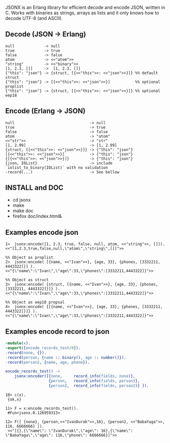 
JSONX is an Erlang library for efficient decode and encode JSON, written in C.
Works with binaries as strings, arrays as lists and it only knows how to decode UTF-8 (and ASCII).

Decode (JSON -> Erlang)
----------------------

    null             -> null
    true             -> true
    false            -> false
    atom             -> <<"atom">>
    "string"         -> <<"binary">>
    [1, 2.3, []]     ->  [1, 2.3, []]
    {"this": "json"} -> {struct, [{<<"this">>: <<"json">>}]} %% default struct
    {"this": "json"} -> [{<<"this">>: <<"json">>}]           %% optional proplist
    {"this": "json"} -> {struct, [{<<"this">>: <<"json">>}]} %% optional eep18

Encode (Erlang -> JSON)
-----------------------

    null                                 -> null
    true                                 -> true
    false                                -> false
    atom                                 -> "atom"
    <<"str">>                            -> "str"
    [1, 2.99]                            -> [1, 2.99]
    {struct, [{<<"this">>: <<"json">>}]} -> {"this": "json"}
    [{<<"this">>: <<"json">>}]           -> {"this": "json"}
    {[{<<"this">>: <<"json">>}]}         -> {"this": "json"}
    {json, IOList}                       -> include `iolist_to_binary(IOList)` with no validation
    -record(...)                         -> See bellow

INSTALL and DOC
---------------

* cd jsonx
* make
* make doc
* firefox doc/index.html&

Examples encode json
--------------------

~~~~~
1>  jsonx:encode([1, 2.3, true, false, null, atom, <<"string">>, []]).
<<"[1,2.3,true,false,null,\"atom\",\"string\",[]]">>

%% Object as proplist
2>  jsonx:encode( [{name, <<"Ivan">>}, {age, 33}, {phones, [3332211, 4443322]}] ).
<<"{\"name\":\"Ivan\",\"age\":33,\"phones\":[3332211,4443322]}">>

%% Object as struct
3>  jsonx:encode( {struct, [{name, <<"Ivan">>}, {age, 33}, {phones, [3332211, 4443322]}]} ).
<<"{\"name\":\"Ivan\",\"age\":33,\"phones\":[3332211,4443322]}">>

%% Object as eep18 propsal
4>  jsonx:encode( {[{name, <<"Ivan">>}, {age, 33}, {phones, [3332211, 4443322]}]} ).
<<"{\"name\":\"Ivan\",\"age\":33,\"phones\":[3332211,4443322]}">>
~~~~~

Examples encode record to json
------------------------------

```erlang
-module(x).
-export([encode_records_test/0]).
-record(none, {}).
-record(person, {name :: binary(), age :: number()}).
-record(person2, {name, age, phone}).

encode_records_test() ->
    jsonx:encoder([{none,     record_info(fields, none)},
                   {person,   record_info(fields, person)},
                   {person2,  record_info(fields, person2)} ]).
```

~~~~~
10> c(x).
 {ok,x}
                                                              
11> F = x:encode_records_test().
 #Fun<jsonx.0.126959313>
                                              
12> F([ {none}, {person,<<"IvanDurak">>,16}, {person2, <<"BabaYaga">>, 116, 6666666} ]).
 <<"[{},{\"name\": \"IvanDurak\",\"age\": 16},{\"name\": \"BabaYaga\",\"age\": 116,\"phone\": 6666666}]">>
~~~~~
